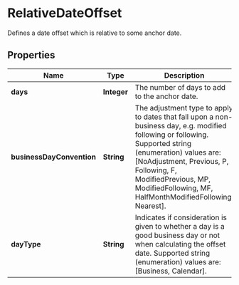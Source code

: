 

# RelativeDateOffset

Defines a date offset which is relative to some anchor date.

## Properties

| Name | Type | Description | Notes |
|------------ | ------------- | ------------- | -------------|
|**days** | **Integer** | The number of days to add to the anchor date. |  |
|**businessDayConvention** | **String** | The adjustment type to apply to dates that fall upon a non-business day, e.g. modified following or following.    Supported string (enumeration) values are: [NoAdjustment, Previous, P, Following, F, ModifiedPrevious, MP, ModifiedFollowing, MF, HalfMonthModifiedFollowing, Nearest]. |  |
|**dayType** | **String** | Indicates if consideration is given to whether a day is a good business day or not when calculating the offset date.    Supported string (enumeration) values are: [Business, Calendar]. |  [optional] |




